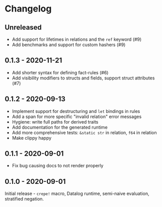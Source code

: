 # Changelog

## Unreleased

- Add support for lifetimes in relations and the `ref` keyword (#9)
- Add benchmarks and support for custom hashers (#9)

## 0.1.3 - 2020-11-21

- Add shorter syntax for defining fact-rules (#6)
- Add visibility modifiers to structs and fields, support struct attributes (#7)

## 0.1.2 - 2020-09-13

- Implement support for destructuring and `let` bindings in rules
- Add a span for more specific "invalid relation" error messages
- Hygiene: write full paths for derived traits
- Add documentation for the generated runtime
- Add more comprehensive tests: `&static str` in relation, `f64` in relation
- Make clippy happy

## 0.1.1 - 2020-09-01

- Fix bug causing docs to not render properly

## 0.1.0 - 2020-09-01

Initial release - `crepe!` macro, Datalog runtime, semi-naive evaluation,
stratified negation.
